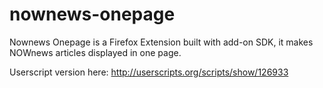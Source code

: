 nownews-onepage
===============

Nownews Onepage is a Firefox Extension built with add-on SDK, it makes NOWnews articles displayed in one page.

Userscript version here:
http://userscripts.org/scripts/show/126933